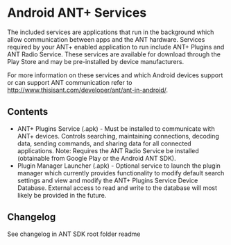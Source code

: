 # Android ANT+ Services
The included services are applications that run in the background which allow communication between apps and the ANT hardware. Services required by your ANT+ enabled application to run include ANT+ Plugins and ANT Radio Service. These services are available for download through the Play Store and may be pre-installed by device manufacturers.

For more information on these services and which Android devices support or can support ANT communication refer to http://www.thisisant.com/developer/ant/ant-in-android/.

## Contents
* ANT+ Plugins Service (.apk) - Must be installed to communicate with ANT+ devices. Controls searching, maintaining connections, decoding data, sending commands, and sharing data for all connected applications. Note: Requires the ANT Radio Service be installed (obtainable from Google Play or the Android ANT SDK).
* Plugin Manager Launcher (.apk) - Optional service to launch the plugin manager which currently provides functionality to modify default search settings and view and modify the ANT+ Plugins Service Device Database. External access to read and write to the database will most likely be provided in the future.

## Changelog
See changelog in ANT SDK root folder readme